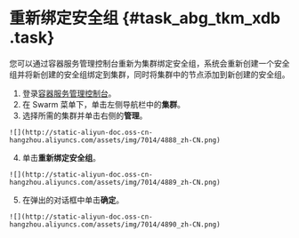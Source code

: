 # 重新绑定安全组 {#task_abg_tkm_xdb .task}

您可以通过容器服务管理控制台重新为集群绑定安全组，系统会重新创建一个安全组并将新创建的安全组绑定到集群，同时将集群中的节点添加到新创建的安全组。

1.   登录[容器服务管理控制台](https://cs.console.aliyun.com)。 
2.   在 Swarm 菜单下，单击左侧导航栏中的**集群**。 
3.   选择所需的集群并单击右侧的**管理**。 

    ![](http://static-aliyun-doc.oss-cn-hangzhou.aliyuncs.com/assets/img/7014/4888_zh-CN.png)

4.   单击**重新绑定安全组**。 

    ![](http://static-aliyun-doc.oss-cn-hangzhou.aliyuncs.com/assets/img/7014/4889_zh-CN.png)

5.   在弹出的对话框中单击**确定**。 

    ![](http://static-aliyun-doc.oss-cn-hangzhou.aliyuncs.com/assets/img/7014/4890_zh-CN.png)


